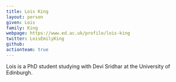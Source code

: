 ```yaml
---
title: Lois King
layout: person
given: Lois
family: King
webpage: https://www.ed.ac.uk/profile/lois-king
twitter: LoisEmilyKing
github: 
actionteam: true
---
```


Lois is a PhD student studying with Devi Sridhar at the University of Edinburgh.
